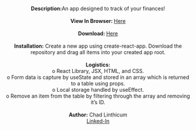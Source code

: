 <p align="center">
 <b>Description:</b>An app designed to track of your finances!<br>
 <br>
 <b>View In Browser: </b><a href="https://chadlinthicum.github.io/APP_React_Grilled-Cheese-Channel/"> Here</a><br>
 <br>
 <b>Download: </b><a href="https://github.com/chadLinthicum/APP-React_Expense-Tracker">Here</a><br>
 <br>
 <b>Installation:</b> Create a new app using create-react-app. Download the repository and drag all items into your created app root.<br>
 <br>
 <b>Logistics:</b><br> o React Library, JSX, HTML, and CSS. <br>
o	Form data is capture by useState and stored in an array which is returned to a table using props.<br>
o	Local storage handled by useEffect.<br>
o	Remove an item from the table by filtering through the array and removing it’s ID. 
 <br>
 <br>
 <b>Author:</b> Chad Linthicum<br>
 <a href="https://www.linkedin.com/in/chad-a-linthicum/">Linked-In<a>
</p>
